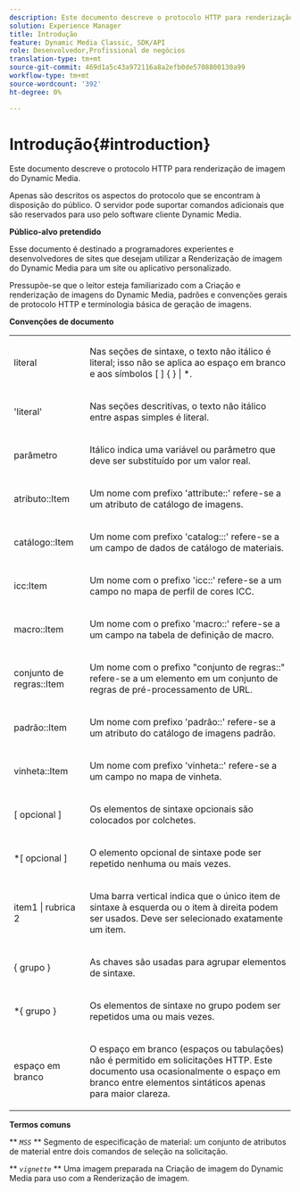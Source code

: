 ```yaml
---
description: Este documento descreve o protocolo HTTP para renderização de imagem do Dynamic Media.
solution: Experience Manager
title: Introdução
feature: Dynamic Media Classic, SDK/API
role: Desenvolvedor,Profissional de negócios
translation-type: tm+mt
source-git-commit: 469d1a5c43a972116a8a2efb0de5708800130a99
workflow-type: tm+mt
source-wordcount: '392'
ht-degree: 0%

---
```



# Introdução{#introduction}

Este documento descreve o protocolo HTTP para renderização de imagem do Dynamic Media.

Apenas são descritos os aspectos do protocolo que se encontram à disposição do público. O servidor pode suportar comandos adicionais que são reservados para uso pelo software cliente Dynamic Media.

**Público-alvo pretendido**

Esse documento é destinado a programadores experientes e desenvolvedores de sites que desejam utilizar a Renderização de imagem do Dynamic Media para um site ou aplicativo personalizado.

Pressupõe-se que o leitor esteja familiarizado com a Criação e renderização de imagens do Dynamic Media, padrões e convenções gerais de protocolo HTTP e terminologia básica de geração de imagens.

**Convenções de documento**

<table id="simpletable_E96BA470B3CE4266A9E6ED0440A56C40"> 
 <tr class="strow"> 
  <td class="stentry"> <p>literal </p> </td> 
  <td class="stentry"> <p>Nas seções de sintaxe, o texto não itálico é literal; isso não se aplica ao espaço em branco e aos símbolos [ ] { } | *. </p> </td> 
 </tr> 
 <tr class="strow"> 
  <td class="stentry"> <p>'literal' </p> </td> 
  <td class="stentry"> <p>Nas seções descritivas, o texto não itálico entre aspas simples é literal. </p> </td> 
 </tr> 
 <tr class="strow"> 
  <td class="stentry"> <p> <span class="varname"> parâmetro  </span> </p> </td> 
  <td class="stentry"> <p>Itálico indica uma variável ou parâmetro que deve ser substituído por um valor real. </p> </td> 
 </tr> 
 <tr class="strow"> 
  <td class="stentry"> <p> <span class="codeph"> atributo::Item  </span> </p> </td> 
  <td class="stentry"> <p>Um nome com prefixo 'attribute::' refere-se a um atributo de catálogo de imagens. </p> </td> 
 </tr> 
 <tr class="strow"> 
  <td class="stentry"> <p> <span class="codeph"> catálogo::Item  </span> </p> </td> 
  <td class="stentry"> <p>Um nome com prefixo 'catalog:::' refere-se a um campo de dados de catálogo de materiais. </p> </td> 
 </tr> 
 <tr class="strow"> 
  <td class="stentry"> <p> <span class="codeph"> icc:Item  </span> </p> </td> 
  <td class="stentry"> <p>Um nome com o prefixo 'icc::' refere-se a um campo no mapa de perfil de cores ICC. </p> </td> 
 </tr> 
 <tr class="strow"> 
  <td class="stentry"> <p> <span class="codeph"> macro::Item  </span> </p> </td> 
  <td class="stentry"> <p>Um nome com o prefixo 'macro::' refere-se a um campo na tabela de definição de macro. </p> </td> 
 </tr> 
 <tr class="strow"> 
  <td class="stentry"> <p> <span class="codeph"> conjunto de regras::Item  </span> </p> </td> 
  <td class="stentry"> <p>Um nome com o prefixo "conjunto de regras::" refere-se a um elemento em um conjunto de regras de pré-processamento de URL. </p> </td> 
 </tr> 
 <tr class="strow"> 
  <td class="stentry"> <p> <span class="codeph"> padrão::Item  </span> </p> </td> 
  <td class="stentry"> <p>Um nome com prefixo 'padrão::' refere-se a um atributo do catálogo de imagens padrão. </p> </td> 
 </tr> 
 <tr class="strow"> 
  <td class="stentry"> <span class="codeph"> vinheta::Item  </span> </td> 
  <td class="stentry"> <p>Um nome com prefixo 'vinheta::' refere-se a um campo no mapa de vinheta. </p> </td> 
 </tr> 
 <tr class="strow"> 
  <td class="stentry"> <p>[ <span class="varname"> opcional </span> ] </p> </td> 
  <td class="stentry"> <p>Os elementos de sintaxe opcionais são colocados por colchetes. </p> </td> 
 </tr> 
 <tr class="strow"> 
  <td class="stentry"> <p>*[ <span class="varname"> opcional </span> ] </p> </td> 
  <td class="stentry"> <p>O elemento opcional de sintaxe pode ser repetido nenhuma ou mais vezes. </p> </td> 
 </tr> 
 <tr class="strow"> 
  <td class="stentry"> <p> <span class="varname"> item1  </span>|  <span class="varname"> rubrica 2  </span> </p> </td> 
  <td class="stentry"> <p>Uma barra vertical indica que o único item de sintaxe à esquerda ou o item à direita podem ser usados. Deve ser selecionado exatamente um item. </p> </td> 
 </tr> 
 <tr class="strow"> 
  <td class="stentry"> <p>{ <span class="varname"> grupo </span> } </p> </td> 
  <td class="stentry"> <p>As chaves são usadas para agrupar elementos de sintaxe. </p> </td> 
 </tr> 
 <tr class="strow"> 
  <td class="stentry"> <p>*{ <span class="varname"> grupo </span> } </p> </td> 
  <td class="stentry"> <p>Os elementos de sintaxe no grupo podem ser repetidos uma ou mais vezes. </p> </td> 
 </tr> 
 <tr class="strow"> 
  <td class="stentry"> <p>espaço em branco </p> </td> 
  <td class="stentry"> <p>O espaço em branco (espaços ou tabulações) não é permitido em solicitações HTTP. Este documento usa ocasionalmente o espaço em branco entre elementos sintáticos apenas para maior clareza. </p> </td> 
 </tr> 
</table>

**Termos comuns**

** *`MSS`* ** Segmento de especificação de material: um conjunto de atributos de material entre dois comandos de seleção na solicitação.

** *`vignette`* ** Uma imagem preparada na Criação de imagem do Dynamic Media para uso com a Renderização de imagem.
